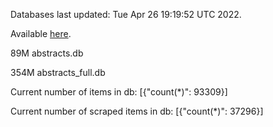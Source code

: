 Databases last updated: Tue Apr 26 19:19:52 UTC 2022. 

Available [here](https://github.com/cbeauhilton/ash-db/releases).


89M	abstracts.db

354M	abstracts_full.db

Current number of items in db:
[{"count(*)": 93309}]

Current number of scraped items in db:
[{"count(*)": 37296}]
